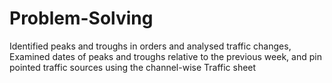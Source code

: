 # Problem-Solving
Identified peaks and troughs in orders and analysed traffic changes, Examined dates of peaks and troughs relative to the previous week, and pin pointed traffic sources using the channel-wise Traffic sheet
